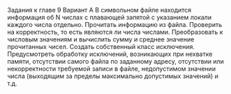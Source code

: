 Задания к главе 9
Вариант A
В символьном файле находится информация об N числах с плавающей запятой
с указанием локали каждого числа отдельно. Прочитать информацию из файла.
Проверить на корректность, то есть являются ли числа числами. Преобразовать
к числовым значениям и вычислить сумму и среднее значение прочитанных чисел.
Создать собственный класс исключения. Предусмотреть обработку исключений, возникающих при нехватке памяти, отсутствии самого файла по заданному адресу, отсутствии или некорректности требуемой записи в файле, недопустимом значении числа (выходящим за пределы максимально допустимых
значений) и т.д.